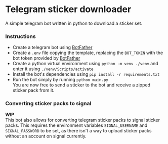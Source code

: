 # Telegram sticker downloader
A simple telegram bot written in python to download a sticker set.
### Instructions
- Create a telegram bot using [BotFather](https://t.me/BotFather)
- Create a `.env` file copying the template, replacing the `BOT_TOKEN` with the bot token provided by [BotFather](https://t.me/BotFather)
- Create a python virtual environment using `python -m venv ./venv` and enter it using `./venv/Scripts/activate`
- Install the bot's dependencies using `pip install -r requirements.txt`
- Run the bot simply by running `python main.py`  
You are now free to send a sticker to the bot and receive a zipped sticker pack from it.
### Converting sticker packs to signal
**WIP**  
This bot also allows for converting telegram sticker packs to signal sticker packs. This requires the environment variables `SIGNAL_USERNAME` and `SIGNAL_PASSWORD` to be set, as there isn't a way to upload sticker packs without an account on signal currently.